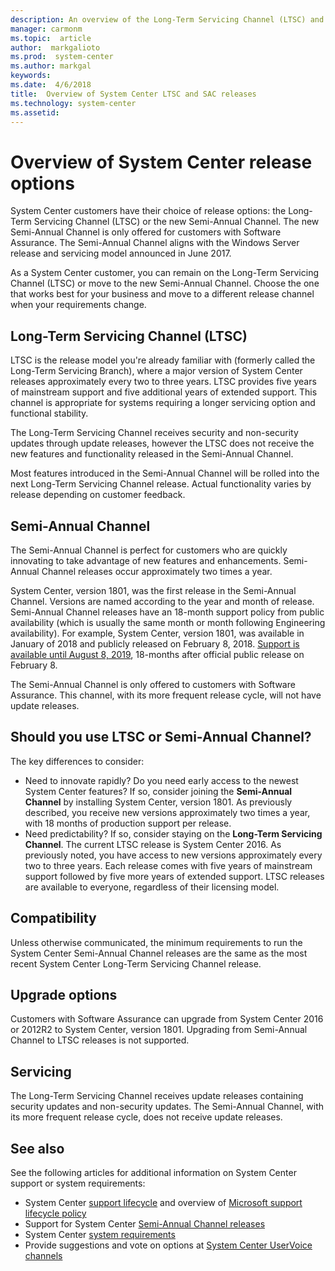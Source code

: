 ```yaml
---
description: An overview of the Long-Term Servicing Channel (LTSC) and Semi-Annual Channel (SAC) releases for System Center.
manager: carmonm
ms.topic:  article
author:  markgalioto
ms.prod:  system-center
ms.author: markgal
keywords:  
ms.date:  4/6/2018
title:  Overview of System Center LTSC and SAC releases
ms.technology: system-center
ms.assetid:
---
```


# Overview of System Center release options 

System Center customers have their choice of release options: the Long-Term Servicing Channel (LTSC) or the new Semi-Annual Channel. The new Semi-Annual Channel is only offered for customers with Software Assurance. The Semi-Annual Channel aligns with the Windows Server release and servicing model announced in June 2017.

As a System Center customer, you can remain on the Long-Term Servicing Channel (LTSC) or move to the new Semi-Annual Channel. Choose the one that works best for your business and move to a different release channel when your requirements change.

## Long-Term Servicing Channel (LTSC)

LTSC is the release model you're already familiar with (formerly called the Long-Term Servicing Branch), where a major version of System Center releases approximately every two to three years. LTSC provides five years of mainstream support and five additional years of extended support. This channel is appropriate for systems requiring a longer servicing option and functional stability.

The Long-Term Servicing Channel receives security and non-security updates through update releases, however the LTSC does not receive the new features and functionality released in the Semi-Annual Channel. 

Most features introduced in the Semi-Annual Channel will be rolled into the next Long-Term Servicing Channel release. Actual functionality varies by release depending on customer feedback.

## Semi-Annual Channel

The Semi-Annual Channel is perfect for customers who are quickly innovating to take advantage of new features and enhancements. Semi-Annual Channel releases occur approximately two times a year.

System Center, version 1801, was the first release in the Semi-Annual Channel. Versions are named according to the year and month of release. Semi-Annual Channel releases have an 18-month support policy from public availability (which is usually the same month or month following Engineering availability).  For example, System Center, version 1801, was available in January of 2018 and publicly released on February 8, 2018. [Support is available until August 8, 2019](sac-support-lifecycle.md), 18-months after official public release on February 8.

The Semi-Annual Channel is only offered to customers with Software Assurance. This channel, with its more frequent release cycle, will not have update releases.

## Should you use LTSC or Semi-Annual Channel?

The key differences to consider:  

- Need to innovate rapidly? Do you need early access to the newest System Center features? If so, consider joining the **Semi-Annual Channel** by installing System Center, version 1801. As previously described, you receive new versions approximately two times a year, with 18 months of production support per release.
- Need predictability? If so, consider staying on the **Long-Term Servicing Channel**. The current LTSC release is System Center 2016. As previously noted, you have access to new versions approximately every two to three years. Each release comes with five years of mainstream support followed by five more years of extended support. LTSC releases are available to everyone, regardless of their licensing model.

## Compatibility

Unless otherwise communicated, the minimum requirements to run the System Center Semi-Annual Channel releases are the same as the most recent System Center Long-Term Servicing Channel release.

## Upgrade options

Customers with Software Assurance can upgrade from System Center 2016 or 2012R2 to System Center, version 1801. Upgrading from Semi-Annual Channel to LTSC releases is not supported.

## Servicing

The Long-Term Servicing Channel receives update releases containing security updates and non-security updates. The Semi-Annual Channel, with its more frequent release cycle, does not receive update releases.

## See also

See the following articles for additional information on System Center support or system requirements:

- System Center [support lifecycle](https://support.microsoft.com/lifecycle/search?alpha=System%20Center%202016) and overview of [Microsoft support lifecycle policy](https://support.microsoft.com/help/14085/microsoft-business-developer-and-desktop-operating-systems-policy)
- Support for System Center [Semi-Annual Channel releases](sac-support-lifecycle.md)
- System Center [system requirements](https://www.microsoft.com/cloud-platform/system-center-resources)
- Provide suggestions and vote on options at [System Center UserVoice channels](https://docs.microsoft.com/system-center/index#pivot=more&panel=more-all)
